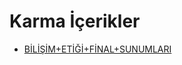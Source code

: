 # Karma İçerikler

- [BİLİŞİM+ETİĞİ+FİNAL+SUNUMLARI](./Karma%20%C4%B0%C3%A7erikler/B%C4%B0L%C4%B0%C5%9E%C4%B0M%2BET%C4%B0%C4%9E%C4%B0%2BF%C4%B0NAL%2BSUNUMLARI.rar)
